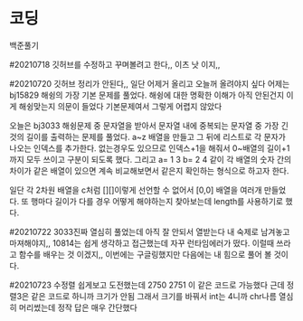 # 코딩

백준풀기

#20210718
깃허브를 수정하고 꾸며볼려고 한다,, 이츠 낫 이지,,

#20210720
깃허브 정리가 안된다,, 일단 어제거 올리고 오늘꺼 올려야지 싶다
어제는 bj15829 해슁의 가장 기본 문제를 풀었다.
해슁에 대한 명확한 이해가 아직 안된건지 이게 해슁맞는지 의문이 들었다
기본문제여서 그렇게 어렵지 않았다

오늘은 bj3033 해슁문제 중 문자열을 받아서 문자열 내에 중복되는 문자열 중 가장 긴 것의 길이를 출력하는 문제를 풀었다.
a~z 배열을 만들고 그 뒤에 리스트로 각 문자가 나오는 인덱스를 추가한다. 
없는경우도 있으므로 인덱스+1을 해줘서 0~배열의 길이+1까지 모두 쓰이고 구분이 되도록 했다. 그리고 a= 1 3 b= 2 4 같이 각 배열의 숫자 간의 차이가 같은 배열이 있으면 계속 비교해보면서 같은지 확인하는 형식으로 하고자 한다.

일단 각 2차원 배열을 c처럼 [][]이렇게 선언할 수 없어서 [0,0] 배열을 여러개 만들었다. 
또 행마다 길이가 다를 경우 어떻게 해야하는지 찾아보는데 length를 사용하기로 했다.

#20210722
3033진짜 열심히 풀었는데 아직 잘 안되서 열받는다 내 숙제로 남겨놓고 마져해야지,,
10814는 쉽게 생각하고 접근했는데 자꾸 런타임에러가 떴다.
이럴때 쓰라고 함수를 배우는 것 이겠지,,
이번에는 구글링했지만 다음에는 내 힘으로 풀어 볼 것이다.

#20210723
수정렬 쉽게보고 도전했는데 2750 2751 이 같은 코드로 가능했다
근데 정렬3은 같은 코드로 하니까 크기가 안됨
그래서 크기를 바꿔서 int는 4니까 chr나름 열심히 머리썼는데 정작 답은 매우 간단했다

